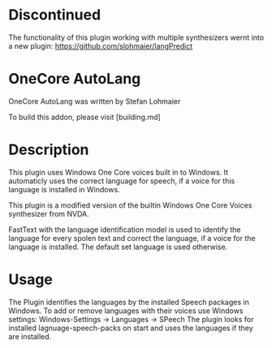 # Discontinued

The functionality of this plugin working with multiple synthesizers wernt into a new plugin: https://github.com/slohmaier/langPredict

# OneCore AutoLang #

OneCore AutoLang was written by Stefan Lohmaier

To build this addon, please visit [building.md]

# Description
This plugin uses Windows One Core voices built in to Windows. It
automaticly uses the correct language for speech, if a voice for
this language is installed in Windows.

This plugin is a modified version of the builtin Windows One Core
Voices synthesizer from NVDA. 

FastText with the language identification model is used to identify
the language for every spolen text and correct the language, if a
voice for the language is installed. The default set language is used
otherwise.

# Usage

The Plugin identifies the languages by the installed Speech packages in Windows. To add or remove languages with their voices use Windows settings:
Windows-Settings -> Languages -> SPeech
The plugin looks for installed lagnuage-speech-packs on start and uses the languages if they are installed.

